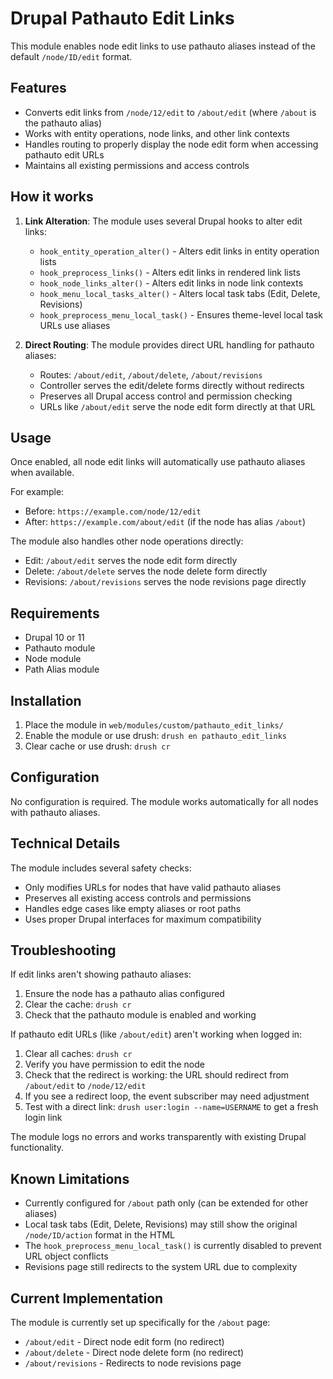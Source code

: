 # Drupal Pathauto Edit Links

This module enables node edit links to use pathauto aliases instead of the default `/node/ID/edit` format.

## Features

- Converts edit links from `/node/12/edit` to `/about/edit` (where `/about` is the pathauto alias)
- Works with entity operations, node links, and other link contexts
- Handles routing to properly display the node edit form when accessing pathauto edit URLs
- Maintains all existing permissions and access controls

## How it works

1. **Link Alteration**: The module uses several Drupal hooks to alter edit links:
   - `hook_entity_operation_alter()` - Alters edit links in entity operation lists
   - `hook_preprocess_links()` - Alters edit links in rendered link lists
   - `hook_node_links_alter()` - Alters edit links in node link contexts
   - `hook_menu_local_tasks_alter()` - Alters local task tabs (Edit, Delete, Revisions)
   - `hook_preprocess_menu_local_task()` - Ensures theme-level local task URLs use aliases

2. **Direct Routing**: The module provides direct URL handling for pathauto aliases:
   - Routes: `/about/edit`, `/about/delete`, `/about/revisions`
   - Controller serves the edit/delete forms directly without redirects
   - Preserves all Drupal access control and permission checking
   - URLs like `/about/edit` serve the node edit form directly at that URL

## Usage

Once enabled, all node edit links will automatically use pathauto aliases when available.

For example:
- Before: `https://example.com/node/12/edit`
- After: `https://example.com/about/edit` (if the node has alias `/about`)

The module also handles other node operations directly:
- Edit: `/about/edit` serves the node edit form directly
- Delete: `/about/delete` serves the node delete form directly  
- Revisions: `/about/revisions` serves the node revisions page directly

## Requirements

- Drupal 10 or 11
- Pathauto module
- Node module
- Path Alias module

## Installation

1. Place the module in `web/modules/custom/pathauto_edit_links/`
2. Enable the module or use drush: `drush en pathauto_edit_links`
3. Clear cache or use drush: `drush cr`

## Configuration

No configuration is required. The module works automatically for all nodes with pathauto aliases.

## Technical Details

The module includes several safety checks:
- Only modifies URLs for nodes that have valid pathauto aliases
- Preserves all existing access controls and permissions
- Handles edge cases like empty aliases or root paths
- Uses proper Drupal interfaces for maximum compatibility

## Troubleshooting

If edit links aren't showing pathauto aliases:
1. Ensure the node has a pathauto alias configured
2. Clear the cache: `drush cr`
3. Check that the pathauto module is enabled and working

If pathauto edit URLs (like `/about/edit`) aren't working when logged in:
1. Clear all caches: `drush cr`
2. Verify you have permission to edit the node
3. Check that the redirect is working: the URL should redirect from `/about/edit` to `/node/12/edit`
4. If you see a redirect loop, the event subscriber may need adjustment
5. Test with a direct link: `drush user:login --name=USERNAME` to get a fresh login link

The module logs no errors and works transparently with existing Drupal functionality.

## Known Limitations

- Currently configured for `/about` path only (can be extended for other aliases)
- Local task tabs (Edit, Delete, Revisions) may still show the original `/node/ID/action` format in the HTML
- The `hook_preprocess_menu_local_task()` is currently disabled to prevent URL object conflicts
- Revisions page still redirects to the system URL due to complexity

## Current Implementation

The module is currently set up specifically for the `/about` page:
- `/about/edit` - Direct node edit form (no redirect)
- `/about/delete` - Direct node delete form (no redirect)
- `/about/revisions` - Redirects to node revisions page
